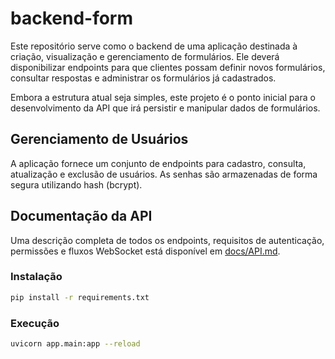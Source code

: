 # backend-form

Este repositório serve como o backend de uma aplicação destinada à criação, visualização e gerenciamento de formulários.
Ele deverá disponibilizar endpoints para que clientes possam definir novos formulários, consultar respostas e administrar os formulários já cadastrados.

Embora a estrutura atual seja simples, este projeto é o ponto inicial para o desenvolvimento da API que irá persistir e manipular dados de formulários.

## Gerenciamento de Usuários

A aplicação fornece um conjunto de endpoints para cadastro, consulta, atualização e exclusão de usuários. As senhas são armazenadas de forma segura utilizando hash (bcrypt).

## Documentação da API

Uma descrição completa de todos os endpoints, requisitos de autenticação, permissões e fluxos WebSocket está disponível em [docs/API.md](docs/API.md).

### Instalação

```bash
pip install -r requirements.txt
```

### Execução

```bash
uvicorn app.main:app --reload
```
